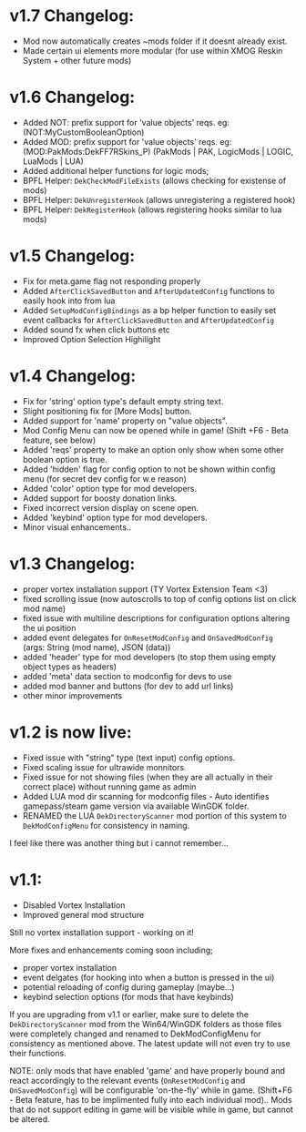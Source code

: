 # v1.7 Changelog:
- Mod now automatically creates ~mods folder if it doesnt already exist.
- Made certain ui elements more modular (for use within XMOG Reskin System + other future mods)

# v1.6 Changelog:
- Added NOT: prefix support for 'value objects' reqs. eg: (NOT:MyCustomBooleanOption)
- Added MOD: prefix support for 'value objects' reqs. eg: (MOD:PakMods:DekFF7RSkins_P) (PakMods | PAK, LogicMods | LOGIC, LuaMods | LUA)
- Added additional helper functions for logic mods;
- BPFL Helper: `DekCheckModFileExists` (allows checking for existense of mods)
- BPFL Helper: `DekUnregisterHook` (allows unregistering a registered hook)
- BPFL Helper: `DekRegisterHook` (allows registering hooks similar to lua mods)

# v1.5 Changelog:
- Fix for meta.game flag not responding properly
- Added `AfterClickSavedButton` and `AfterUpdatedConfig` functions to easily hook into from lua
- Added `SetupModConfigBindings` as a bp helper function to easily set event callbacks for `AfterClickSavedButton` and `AfterUpdatedConfig`
- Added sound fx when click buttons etc
- Improved Option Selection Highilight

# v1.4 Changelog:
- Fix for 'string' option type's default empty string text.
- Slight positioning fix for [More Mods] button.
- Added support for 'name' property on "value objects".
- Mod Config Menu can now be opened while in game! (Shift +F6 - Beta feature, see below)
- Added 'reqs' property to make an option only show when some other boolean option is true.
- Added 'hidden' flag for config option to not be shown within config menu (for secret dev config for w.e reason)
- Added 'color' option type for mod developers.
- Added support for boosty donation links.
- Fixed incorrect version display on scene open.
- Added 'keybind' option type for mod developers.
- Minor visual enhancements..

# v1.3 Changelog:
- proper vortex installation support (TY Vortex Extension Team <3)
- fixed scrolling issue (now autoscrolls to top of config options list on click mod name)
- fixed issue with multiline descriptions for configuration options altering the ui position
- added event delegates for `OnResetModConfig` and `OnSavedModConfig` (args: String (mod name), JSON (data))
- added 'header' type for mod developers (to stop them using empty object types as headers)
- added 'meta' data section to modconfig for devs to use
- added mod banner and buttons (for dev to add url links)
- other minor improvements

# v1.2 is now live:
- Fixed issue with "string" type (text input) config options.
- Fixed scaling issue for ultrawide monnitors
- Fixed issue for not showing files (when they are all actually in their correct place) without running game as admin
- Added LUA mod dir scanning for modconfig files - Auto identifies gamepass/steam game version via available WinGDK folder.
- RENAMED the LUA `DekDirectoryScanner` mod portion of this system to `DekModConfigMenu` for consistency in naming.

I feel like there was another thing but i cannot remember...

# v1.1: 
- Disabled Vortex Installation
- Improved general mod structure






Still no vortex installation support - working on it!

More fixes and enhancements coming soon including;
- proper vortex installation
- event delgates (for hooking into when a button is pressed in the ui)
- potential reloading of config during gameplay (maybe...)
- keybind selection options (for mods that have keybinds)

If you are upgrading from v1.1 or earlier, make sure to delete the `DekDirectoryScanner` mod from the Win64/WinGDK folders as those files were completely changed and renamed to DekModConfigMenu for consistency as mentioned above. The latest update will not even try to use their functions. 

NOTE: only mods that have enabled 'game' and have properly bound and react accordingly to the relevant events (`OnResetModConfig` and `OnSavedModConfig`) will be configurable 'on-the-fly' while in game. (Shift+F6 - Beta feature, has to be implimented fully into each individual mod).. Mods that do not support editing in game will be visible while in game, but cannot be altered. 

